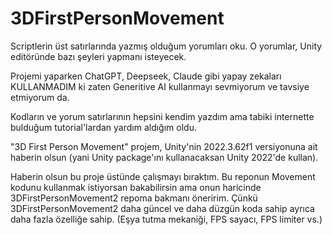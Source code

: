 # 3DFirstPersonMovement

Scriptlerin üst satırlarında yazmış olduğum yorumları oku. O yorumlar, Unity editöründe bazı şeyleri yapmanı isteyecek.

Projemi yaparken ChatGPT, Deepseek, Claude gibi yapay zekaları KULLANMADIM ki zaten Generitive AI kullanmayı sevmiyorum ve tavsiye etmiyorum da.

Kodların ve yorum satırlarının hepsini kendim yazdım ama tabiki internette bulduğum tutorial'lardan yardım aldığım oldu.

"3D First Person Movement" projem, Unity'nin 2022.3.62f1 versiyonuna ait haberin olsun (yani Unity package'ını kullanacaksan Unity 2022'de kullan).

Haberin olsun bu proje üstünde çalışmayı bıraktım. Bu reponun Movement kodunu kullanmak istiyorsan bakabilirsin ama onun haricinde 3DFirstPersonMovement2 repoma bakmanı öneririm. Çünkü 3DFirstPersonMovement2 daha güncel ve daha düzgün koda sahip ayrıca daha fazla özelliğe sahip. (Eşya tutma mekaniği, FPS sayacı, FPS limiter vs.)
